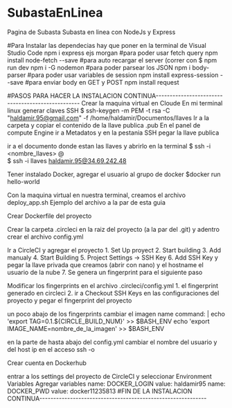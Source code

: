 # SubastaEnLinea
Pagina de Subasta Subasta en linea con NodeJs y Express

#Para Instalar las dependecias hay que poner en la terminal de Visual Studio Code
npm i express ejs morgan
#para poder usar fetch query
npm install node-fetch --save
#para auto recargar el server (correr con $ npm run dev
npm i -G nodemon 
#para poder parsear los JSON
npm i body-parser
#para poder usar variables de session
npm install express-session --save
#para enviar body en GET y POST
npm install request



#PASOS PARA HACER LA INSTALACION CONTINUA--------------------------------------------------
Crear la maquina virtual en Cloude
En mi terminal linux generar claves SSH
    $ ssh-keygen -m PEM -t rsa -C "haldamir.95@gmail.com" -f /home/haldamir/Documentos/llaves
Ir a la carpeta y copiar el contenido de la llave publica .pub
En el panel de compute Engine ir a Metadatos y en la pestania SSH pegar la llave publica

ir a el documento donde estan las llaves y abrirlo en la terminal
    $ ssh -i <nombre_llaves> <nombre SSH de metadatos>@<IP de la maquina virtual>    
    $ ssh -i llaves haldamir.95@34.69.242.48

Tener instalado Docker, agregar el usuario al grupo de docker
    $docker run hello-world

Con la maquina virtual en nuestra terminal, creamos el archivo deploy_app.sh
    Ejemplo del archivo a la par de esta guia

Crear Dockerfile del proyecto 
    
Crear la carpeta .circleci en la raiz del proyecto (a la par del .git) y adentro crear el archivo config.yml

Ir a CircleCI y agregar el proyecto
    1. Set Up proyect
    2. Start building
    3. Add manualy
    4. Start Building
    5. Project Settings -> SSH Key
    6. Add SSH Key y pegar la llave privada que creamos (abrir con nano) y el hostname el usuario de la nube
    7. Se genera un fingerprint para el siguiente paso

Modificar los fingerprints en el archivo .circleci/config.yml
    1. el fingerprint generado en circleci
    2. ir a Checkout SSH Keys en las configuraciones del proyecto y pegar el fingerprint del proyecto

un poco abajo de los fingerprints cambiar el imagen name
command: |
            echo 'export TAG=0.1.${CIRCLE_BUILD_NUM}' >> $BASH_ENV
            echo 'export IMAGE_NAME=nombre_de_la_imagen' >> $BASH_ENV

en la parte de hasta abajo del config.yml cambiar el nombre del usuario y del host ip en el acceso ssh -o 
   
Crear cuenta en Dockerhub

entrar a los settings del proyecto de CircleCI y seleccionar Environment Variables
Agregar variables
name: DOCKER_LOGIN      value: haldamir95
name: DOCKER_PWD        value: docker11235813
#FIN DE LA INSTALACION CONTINUA------------------------------------------------------------
















